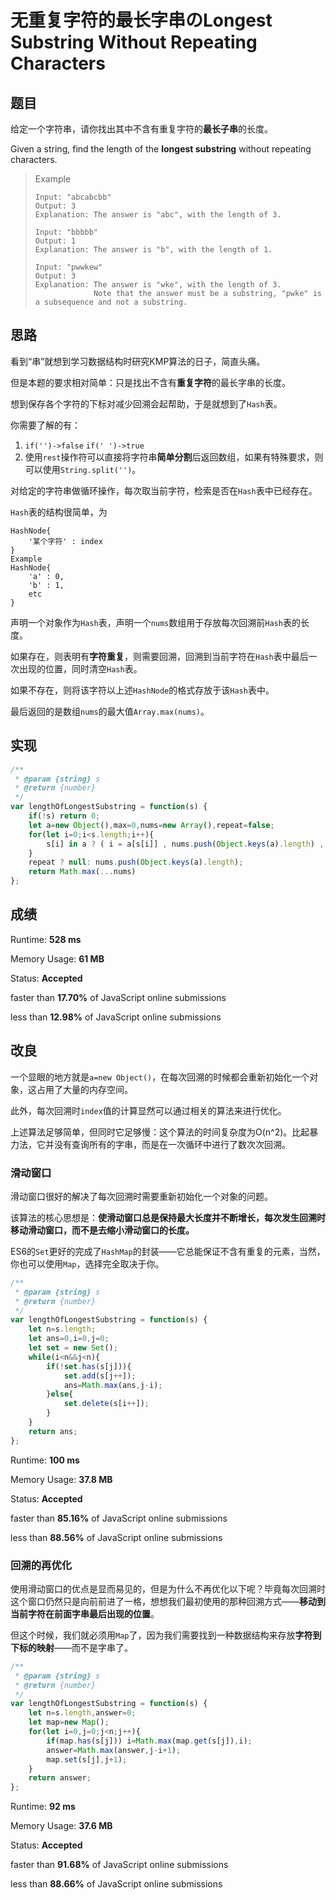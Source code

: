 # 无重复字符的最长字串のLongest Substring Without Repeating Characters

## 题目

给定一个字符串，请你找出其中不含有重复字符的**最长子串**的长度。

Given a string, find the length of the **longest substring** without repeating characters.

> Example
>
> ```
> Input: "abcabcbb"
> Output: 3 
> Explanation: The answer is "abc", with the length of 3. 
> ```
>
> ```
> Input: "bbbbb"
> Output: 1
> Explanation: The answer is "b", with the length of 1.
> ```
>
> ```
> Input: "pwwkew"
> Output: 3
> Explanation: The answer is "wke", with the length of 3. 
>              Note that the answer must be a substring, "pwke" is a subsequence and not a substring.
> ```

## 思路

看到“串”就想到学习数据结构时研究KMP算法的日子，简直头痛。

但是本题的要求相对简单：只是找出不含有**重复字符**的最长字串的长度。

想到保存各个字符的下标对减少回溯会起帮助，于是就想到了`Hash`表。

你需要了解的有：

1. `if('')->false` `if(' ')->true`
2. 使用`rest`操作符可以直接将字符串**简单分割**后返回数组，如果有特殊要求，则可以使用`String.split('')`。

对给定的字符串做循环操作，每次取当前字符，检索是否在`Hash`表中已经存在。

`Hash`表的结构很简单，为

```
HashNode{
    '某个字符' : index
}
Example
HashNode{
    'a' : 0,
    'b' : 1,
    etc
}
```

声明一个对象作为`Hash`表，声明一个`nums`数组用于存放每次回溯前`Hash`表的长度。

如果存在，则表明有**字符重复**，则需要回溯，回溯到当前字符在`Hash`表中最后一次出现的位置，同时清空`Hash`表。

如果不存在，则将该字符以上述`HashNode`的格式存放于该`Hash`表中。

最后返回的是数组`nums`的最大值`Array.max(nums)`。

## 实现

```javascript
/**
 * @param {string} s
 * @return {number}
 */
var lengthOfLongestSubstring = function(s) {
    if(!s) return 0;
    let a=new Object(),max=0,nums=new Array(),repeat=false;
    for(let i=0;i<s.length;i++){
        s[i] in a ? ( i = a[s[i]] , nums.push(Object.keys(a).length) , a=new Object()) : a[s[i]] = i;
    }
    repeat ? null: nums.push(Object.keys(a).length);
    return Math.max(...nums)
};
```

## 成绩

Runtime:  **528 ms**

Memory Usage:  **61 MB**

Status:  **Accepted**

faster than **17.70%** of JavaScript online submissions

less than **12.98%** of JavaScript online submissions

## 改良

一个显眼的地方就是`a=new Object()`，在每次回溯的时候都会重新初始化一个对象，这占用了大量的内存空间。

此外，每次回溯时`index`值的计算显然可以通过相关的算法来进行优化。

上述算法足够简单，但同时它足够慢：这个算法的时间复杂度为O(n^2)。比起暴力法，它并没有查询所有的字串，而是在一次循环中进行了数次次回溯。

### 滑动窗口

滑动窗口很好的解决了每次回溯时需要重新初始化一个对象的问题。

该算法的核心思想是：**使滑动窗口总是保持最大长度并不断增长，每次发生回溯时移动滑动窗口，而不是去缩小滑动窗口的长度。**

ES6的`Set`更好的完成了`HashMap`的封装——它总能保证不含有重复的元素，当然，你也可以使用`Map`，选择完全取决于你。

```javascript
/**
 * @param {string} s
 * @return {number}
 */
var lengthOfLongestSubstring = function(s) {
    let n=s.length;
    let ans=0,i=0,j=0;
    let set = new Set();
    while(i<n&&j<n){
        if(!set.has(s[j])){
            set.add(s[j++]);
            ans=Math.max(ans,j-i);
        }else{
            set.delete(s[i++]);
        }
    }
    return ans;
};
```

Runtime:  **100 ms**

Memory Usage:  **37.8 MB**

Status:  **Accepted**

faster than **85.16%** of JavaScript online submissions

less than **88.56%** of JavaScript online submissions

### 回溯的再优化

使用滑动窗口的优点是显而易见的，但是为什么不再优化以下呢？毕竟每次回溯时这个窗口仍然只是向前前进了一格，想想我们最初使用的那种回溯方式——**移动到当前字符在前面字串最后出现的位置**。

但这个时候，我们就必须用`Map`了，因为我们需要找到一种数据结构来存放**字符到下标的映射**——而不是字串了。

```javascript
/**
 * @param {string} s
 * @return {number}
 */
var lengthOfLongestSubstring = function(s) {
    let n=s.length,answer=0;
    let map=new Map();
    for(let i=0,j=0;j<n;j++){
        if(map.has(s[j])) i=Math.max(map.get(s[j]),i);
        answer=Math.max(answer,j-i+1);
        map.set(s[j],j+1);
    }
    return answer;
};
```

Runtime:  **92 ms**

Memory Usage:  **37.6 MB**

Status:  **Accepted**

faster than **91.68%** of JavaScript online submissions

less than **88.66%** of JavaScript online submissions